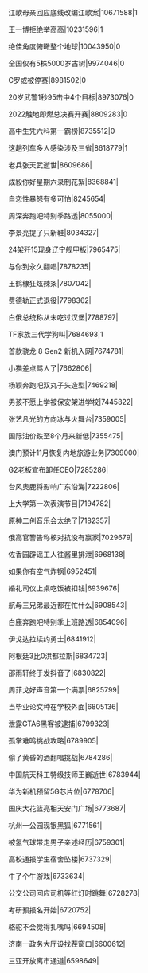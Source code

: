 江歌母亲回应底线改编江歌案|10671588|1

王一博拒绝举高高|10231596|1

绝佳角度俯瞰整个地球|10043950|0

全国仅有5株5000岁古树|9974046|0

C罗或被停赛|8981502|0

20岁武警1秒95击中4个目标|8973076|0

2022触地即燃总决赛开赛|8809283|0

高中生凭六科第一霸榜|8735512|0

这趟列车多人感染涉及三省|8618779|1

老兵张天武逝世|8609686|

成毅你好星期六录制花絮|8368841|

自恋性暴怒有多可怕|8245654|

周深奔跑吧特别季路透|8055000|

李景亮提了只新鞋|8034327|

24架歼15现身辽宁舰甲板|7965475|

与你到永久翻唱|7878235|

王鹤棣狂炫辣条|7807042|

费德勒正式退役|7798362|

白俄总统称从未吃过汉堡|7788797|

TF家族三代学狗叫|7684693|1

首款骁龙 8 Gen2 新机入网|7674781|

小猫差点骂人了|7662806|

杨颖奔跑吧双丸子头造型|7469218|

男孩不愿上学被保安架进学校|7445822|

张艺凡光的方向冰与火舞台|7359005|

国际油价跌至8个月来新低|7355475|

澳门预计11月恢复内地旅游业务|7309000|

G2老板宣布卸任CEO|7285286|

台风奥鹿将影响广东沿海|7222806|

上大学第一次表演节目|7194782|

原神二创音乐会太绝了|7182357|

俄高官警告称核对抗没有赢家|7029679|

佐香园辟谣工人往酱里排泄|6968138|

如果你有空气炸锅|6952451|

婚礼司仪上桌吃饭被扣钱|6939676|

航母三兄弟最近都在忙什么|6908543|

白鹿奔跑吧特别季上班路透|6854096|

伊戈达拉续约勇士|6841912|

阿根廷3比0洪都拉斯|6834723|

邵雨轩终于发抖音了|6830822|

周菲戈好声音第一个满票|6825799|

当毕业论文种在学校外面|6805136|

泄露GTA6黑客被逮捕|6799323|

孤掌难鸣挑战攻略|6789905|

偷了黄昏的酒翻唱挑战|6784286|

中国航天科工特级技师王巍逝世|6783944|

华为新机预留5G芯片位|6778706|

国庆大花篮亮相天安门广场|6773687|

杭州一公园现银黑狐|6771561|

被氢气球带走男子亲述经历|6759301|

高校通报学生宿舍坠楼|6737329|

牛了个牛游戏|6733634|

公交公司回应司机等红灯时跳舞|6728278|

考研预报名开始|6720752|

骆驼不会觉得扎嘴吗|6694508|

济南一政务大厅设找茬窗口|6600612|

三亚开放离市通道|6598649|

